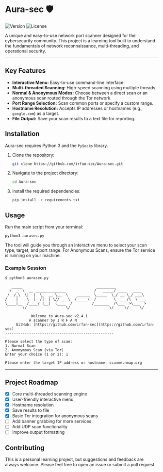 # Aura-sec 🛡️

![Version](https://img.shields.io/badge/version-v2.4.1-blue)
![License](https://img.shields.io/badge/license-MIT-green)

A unique and easy-to-use network port scanner designed for the cybersecurity community. This project is a learning tool built to understand the fundamentals of network reconnaissance, multi-threading, and operational security.

---

## Key Features

* **Interactive Menu:** Easy-to-use command-line interface.
* **Multi-threaded Scanning:** High-speed scanning using multiple threads.
* **Normal & Anonymous Modes:** Choose between a direct scan or an anonymous scan routed through the Tor network.
* **Port Range Selection:** Scan common ports or specify a custom range.
* **Hostname Resolution:** Accepts IP addresses or hostnames (e.g., `google.com`) as a target.
* **File Output:** Save your scan results to a text file for reporting.

## Installation

Aura-sec requires Python 3 and the `PySocks` library.

1.  Clone the repository:
    ```bash
    git clone https://github.com/irfan-sec/Aura-sec.git
2.  Navigate to the project directory:
    ```bash
    cd Aura-sec
    ```
3.  Install the required dependencies:
    ```bash
    pip install -r requirements.txt
    ```

## Usage

Run the main script from your terminal:

```bash
python3 aurasec.py
````

The tool will guide you through an interactive menu to select your scan type, target, and port range. For Anonymous Scans, ensure the Tor service is running on your machine.

### Example Session

```
$ python3 aurasec.py

   _____                                  _________              
  /  _  \  __ ______________             /   _____/ ____   ____  
 /  /_\  \|  |  \_  __ \__  \    ______  \_____  \_/ __ \_/ ___\ 
/    |    \  |  /|  | \// __ \_ /_____/  /        \  ___/\  \___ 
\____|__  /____/ |__|  (____  /         /_______  /\___  >\___  >
        \/                  \/                  \/     \/     \/ 

            Welcome to Aura-sec v2.4.1
           A scanner by I R F A N
     GitHub: [https://github.com/irfan-sec](https://github.com/irfan-sec)
--------------------------------------------------

Please select the type of scan:
1. Normal Scan
2. Anonymous Scan (via Tor)
Enter your choice (1 or 2): 1

Please enter the target IP address or hostname: scanme.nmap.org
```

-----

## Project Roadmap

  - [x] Core multi-threaded scanning engine
  - [x] User-friendly interactive menu
  - [x] Hostname resolution
  - [x] Save results to file
  - [x] Basic Tor integration for anonymous scans
  - [ ] Add banner grabbing for more services
  - [ ] Add UDP scan functionality
  - [ ] Improve output formatting

## Contributing

This is a personal learning project, but suggestions and feedback are always welcome. Please feel free to open an issue or submit a pull request.

